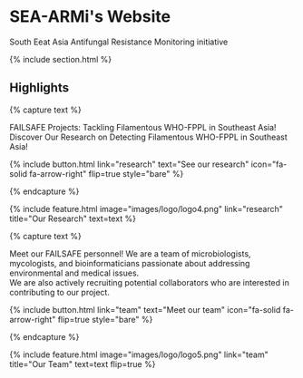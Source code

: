 ---
---

# SEA-ARMi's Website

South Eeat Asia Antifungal Resistance Monitoring initiative

{% include section.html %}

## Highlights

{% capture text %}

FAILSAFE Projects: Tackling Filamentous WHO-FPPL in Southeast Asia!<br>
Discover Our Research on Detecting Filamentous WHO-FPPL in Southeast Asia!

{%
  include button.html
  link="research"
  text="See our research"
  icon="fa-solid fa-arrow-right"
  flip=true
  style="bare"
%}

{% endcapture %}

{%
  include feature.html
  image="images/logo/logo4.png"
  link="research"
  title="Our Research"
  text=text
%}


{% capture text %}

Meet our FAILSAFE personnel! We are a team of microbiologists, mycologists, and bioinformaticians passionate about addressing environmental and medical issues.<br>
We are also actively recruiting potential collaborators who are interested in contributing to our project.

{%
  include button.html
  link="team"
  text="Meet our team"
  icon="fa-solid fa-arrow-right"
  flip=true
  style="bare"
%}

{% endcapture %}

{%
  include feature.html
  image="images/logo/logo5.png"
  link="team"
  title="Our Team"
  text=text
  flip=true
%}
